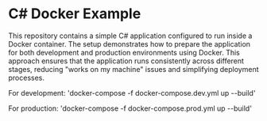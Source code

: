 # C# Docker Example

This repository contains a simple C# application configured to run inside a Docker container. The setup demonstrates how to prepare the application for both development and production environments using Docker. This approach ensures that the application runs consistently across different stages, reducing "works on my machine" issues and simplifying deployment processes.


For development:
'docker-compose -f docker-compose.dev.yml up --build'


For production:
'docker-compose -f docker-compose.prod.yml up --build'
